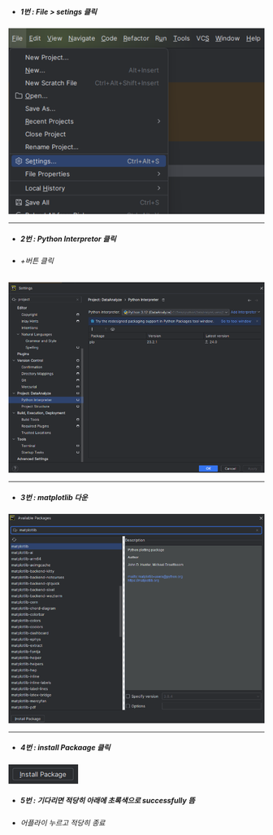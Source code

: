 - ##### 1번 : File > setings 클릭
![img_1.png](img_1.png)

---

- ##### 2번 : Python Interpretor 클릭
- ###### +버튼 클릭
![img_2.png](img_2.png)

---

- ##### 3번 : matplotlib 다운
![img_3.png](img_3.png)

---

- ##### 4번 : install Packaage 클릭

![img_4.png](img_4.png)

- ##### 5번 : 기다리면 적당히 아래에 초록색으로 successfully 뜸
- ###### 어플라이 누르고 적당히 종료

